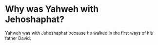 # Why was Yahweh with Jehoshaphat?

Yahweh was with Jehoshaphat because he walked in the first ways of his father David. 